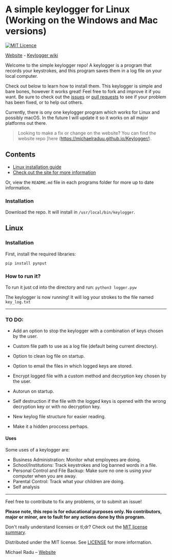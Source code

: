 # A simple keylogger for Linux (Working on the Windows and Mac versions)
[![MIT Licence](https://badges.frapsoft.com/os/mit/mit.png?v=103)](https://opensource.org/licenses/mit-license.php)

[Website](https://simple-keylogger.github.io) - [Keylogger wiki](https://github.com/michaelraduu/Keylogger/wiki)


Welcome to the simple keylogger repo! A keylogger is a program that records your keystrokes, and this program saves them in a log file on your local computer.

Check out below to learn how to install them. This keylogger is simple and bare bones, however it works great! Feel free to fork and improve it if you want. Be sure to check out the [issues](https://github.com/michaelraduu/Keylogger/issues) or [pull requests](https://github.com/michaelraduu/Keylogger/pulls) to see if your problem has been fixed, or to help out others.

Currently, there is ony one keylogger program which works for Linux and possibly macOS. In the future I will update it so it works on all major platforms out there.

> Looking to make a fix or change on the website? You can find the website repo [here (https://michaelraduu.github.io/Keylogger/).

## Contents
- [Linux installation guide](#)
- [Check out the site for more information](https://michaelraduu.github.io/Keylogger/)

Or, view the `README.md` file in each programs folder for more up to date information.

### Installation
Download the repo. It will install in `/usr/local/bin/keylogger`.


## Linux
### Installation

First, install the required libraries:

`pip install pynput`


### How to run it?

To run it just cd into the directory and run: 
`python3 logger.pyw`

The keylogger is now running! It will log your strokes to the file named `key_log.txt`


---

### TO DO:

- Add an option to stop the keylogger with a combination of keys chosen by the user.

- Custom file path to use as a log file (default being current directory).

- Option to clean log file on startup.

- Option to email the files in which logged keys are stored.

- Encrypt logged file with a custom method and decryption key chosen by the user.

- Autorun on startup.

- Self destruction if the file with the logged keys is opened with the wrong decryption key or with no decryption key.

- New keylog file structure for easier reading.

- Make it a hidden proccess perhaps.


#### Uses

Some uses of a keylogger are:

- Business Administration: Monitor what employees are doing.
- School/Institutions: Track keystrokes and log banned words in a file.
- Personal Control and File Backup: Make sure no one is using your computer when you are away.
- Parental Control: Track what your children are doing.
- Self analysis

---

Feel free to contribute to fix any problems, or to submit an issue!

**Please note, this repo is for educational purposes only. No contributors, major or minor, are to fault for any actions done by this program.**

Don't really understand licenses or tl;dr? Check out the [MIT license summary](https://tldrlegal.com/license/mit-license).

Distributed under the MIT license. See [LICENSE]() for more information.

Michael Radu – [Website](https://michaelradu.cf)

